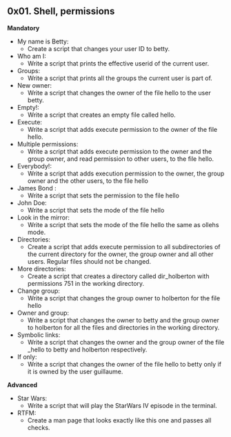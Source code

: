 ## 0x01. Shell, permissions

**Mandatory**

- My name is Betty:
  - Create a script that changes your user ID to betty.
- Who am I:
  - Write a script that prints the effective userid of the current user.
- Groups:
  - Write a script that prints all the groups the current user is part of.
- New owner:
  - Write a script that changes the owner of the file hello to the user betty.
- Empty!:
  - Write a script that creates an empty file called hello.
- Execute:
  - Write a script that adds execute permission to the owner of the file hello.
- Multiple permissions:
  - Write a script that adds execute permission to the owner and the group owner, and read permission to other users, to the file hello.
- Everybody!:
  - Write a script that adds execution permission to the owner, the group owner and the other users, to the file hello
- James Bond :
  - Write a script that sets the permission to the file hello
- John Doe:
  - Write a script that sets the mode of the file hello
- Look in the mirror:
  - Write a script that sets the mode of the file hello the same as ollehs mode.
- Directories:
  - Create a script that adds execute permission to all subdirectories of the current directory for the owner, the group owner and all other users. Regular files should not be changed.
- More directories:
  - Create a script that creates a directory called dir_holberton with permissions 751 in the working directory.
- Change group:
  - Write a script that changes the group owner to holberton for the file hello
- Owner and group:
  - Write a script that changes the owner to betty and the group owner to holberton for all the files and directories in the working directory.
- Symbolic links:
  - Write a script that changes the owner and the group owner of the file _hello to betty and holberton respectively.
- If only:
  - Write a script that changes the owner of the file hello to betty only if it is owned by the user guillaume.

**Advanced**

- Star Wars:
  - Write a script that will play the StarWars IV episode in the terminal.
- RTFM:
  - Create a man page that looks exactly like this one and passes all checks. 